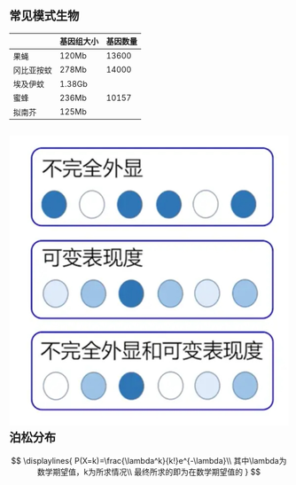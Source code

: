 ## 常见模式生物

|       | 基因组大小  | 基因数量  |
| ----- | ------ | ----- |
| 果蝇    | 120Mb  | 13600 |
| 冈比亚按蚊 | 278Mb  | 14000 |
| 埃及伊蚊  | 1.38Gb |       |
| 蜜蜂    | 236Mb  | 10157 |
| 拟南芥   | 125Mb  |       |
## ![](Genetics/不完全外显.jpg)泊松分布
$$
\displaylines{
P(X=k)=\frac{\lambda^k}{k!}e^{-\lambda}\\
其中\lambda为数学期望值，k为所求情况\\
最终所求的即为在数学期望值的
}
$$